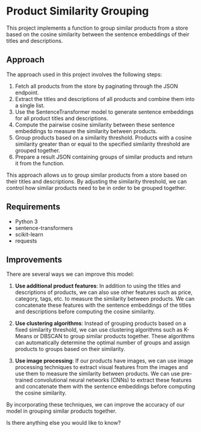# Product Similarity Grouping

This project implements a function to group similar products from a store based on the cosine similarity between the sentence embeddings of their titles and descriptions.

## Approach

The approach used in this project involves the following steps:

1. Fetch all products from the store by paginating through the JSON endpoint.
2. Extract the titles and descriptions of all products and combine them into a single list.
3. Use the SentenceTransformer model to generate sentence embeddings for all product titles and descriptions.
4. Compute the pairwise cosine similarity between these sentence embeddings to measure the similarity between products.
5. Group products based on a similarity threshold. Products with a cosine similarity greater than or equal to the specified similarity threshold are grouped together.
6. Prepare a result JSON containing groups of similar products and return it from the function.

This approach allows us to group similar products from a store based on their titles and descriptions. By adjusting the similarity threshold, we can control how similar products need to be in order to be grouped together.

## Requirements

- Python 3
- sentence-transformers
- scikit-learn
- requests


## Improvements

There are several ways we can improve this model:

1. **Use additional product features**: In addition to using the titles and descriptions of products, we can also use other features such as price, category, tags, etc. to measure the similarity between products. We can concatenate these features with the sentence embeddings of the titles and descriptions before computing the cosine similarity.

2. **Use clustering algorithms**: Instead of grouping products based on a fixed similarity threshold, we can use clustering algorithms such as K-Means or DBSCAN to group similar products together. These algorithms can automatically determine the optimal number of groups and assign products to groups based on their similarity.

3. **Use image processing**: If our products have images, we can use image processing techniques to extract visual features from the images and use them to measure the similarity between products. We can use pre-trained convolutional neural networks (CNNs) to extract these features and concatenate them with the sentence embeddings before computing the cosine similarity.

By incorporating these techniques, we can improve the accuracy of our model in grouping similar products together.

Is there anything else you would like to know?
